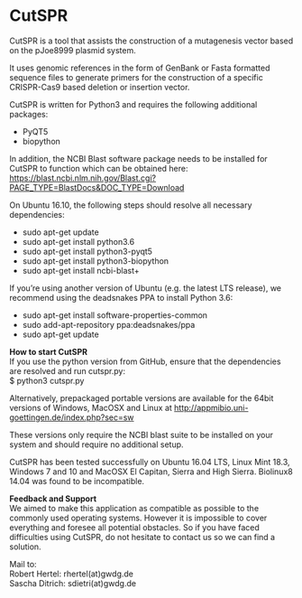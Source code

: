 # CutSPR
CutSPR is a tool that assists the construction of a mutagenesis vector based on the pJoe8999 plasmid system.

It uses genomic references in the form of GenBank or Fasta formatted sequence files to generate primers for the construction of a specific CRISPR-Cas9 based deletion or insertion vector.


CutSPR is written for Python3 and requires the following additional packages:
<ul>
<li>PyQT5</li>
<li>biopython</li>
</ul>

In addition, the NCBI Blast software package needs to be installed for CutSPR to function which can be obtained here:
https://blast.ncbi.nlm.nih.gov/Blast.cgi?PAGE_TYPE=BlastDocs&DOC_TYPE=Download


On Ubuntu 16.10, the following steps should resolve all necessary dependencies:
<ul>
  <li>sudo apt-get update</li>
  <li>sudo apt-get install python3.6</li>
  <li>sudo apt-get install python3-pyqt5</li>
  <li>sudo apt-get install python3-biopython</li>
  <li>sudo apt-get install ncbi-blast+</li>
</ul>

If you’re using another version of Ubuntu (e.g. the latest LTS release), we recommend using the deadsnakes PPA to install Python 3.6:
<ul>
  <li>sudo apt-get install software-properties-common</li>
  <li>sudo add-apt-repository ppa:deadsnakes/ppa</li>
  <li>sudo apt-get update</li>
</ul>

<b>How to start CutSPR</b><br>
If you use the python version from GitHub, ensure that the dependencies are resolved and run cutspr.py:<br>
$ python3 cutspr.py

Alternatively, prepackaged portable versions are available for the 64bit versions of Windows, MacOSX and Linux at
http://appmibio.uni-goettingen.de/index.php?sec=sw

These versions only require the NCBI blast suite to be installed on your system and should require no additional setup.

CutSPR has been tested successfully on Ubuntu 16.04 LTS, Linux Mint 18.3, Windows 7 and 10 and MacOSX El Capitan, Sierra and High Sierra.
Biolinux8 14.04 was found to be incompatible.

<b>Feedback and Support</b><br>
We aimed to make this application as compatible as possible to the commonly used operating systems. However it is impossible to cover everything and foresee all potential obstacles. So if you have faced difficulties using CutSPR, do not hesitate to contact us so we can find a solution.

Mail to:<br>
Robert Hertel: rhertel(at)gwdg.de<br>
Sascha Ditrich: sdietri(at)gwdg.de

